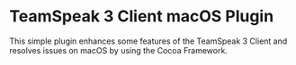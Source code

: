 # TeamSpeak 3 Client macOS Plugin

This simple plugin enhances some features of the TeamSpeak 3 Client and resolves issues on macOS by using the Cocoa Framework.
